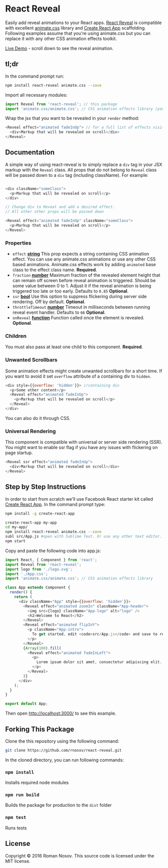 # React Reveal

Easily add reveal animations to your React apps. [React Reveal](https://www.npmjs.com/package/react-reveal) is compatible with excellent [animate.css](https://daneden.github.io/animate.css/) library and [Create React App](https://github.com/facebookincubator/create-react-app) scaffolding. Following examples assume that you're using animate.css but you can replace it with any other CSS animation effects toolkit.

[Live Demo](https://www.solarleague.org/) - scroll down to see the reveal animation.

## tl;dr

In the command prompt run:

```sh
npm install react-reveal animate.css --save

```

Import all necessary modules:

```javascript
import Reveal from 'react-reveal'; // this package
import 'animate.css/animate.css'; // CSS animation effects library (you can use something else if you wish)
```

Wrap the jsx that you want to be revealed in your `render` method:

```javascript
<Reveal effect="animated fadeInUp"> // for a full list of effects visit the animate.css page
  <div>Markup that will be revealed on scroll</div>
</Reveal>
```

## Documentation

A simple way of using react-reveal is to simply replace a `div` tag in your JSX markup with the `Reveal` class. All props that do not belong to `Reveal` class will be passed down to a `div` tag (including className). For example:
```javascript

<div className="someClass">
  <p>Markup that will be revealed on scroll</p>
</div>

// Change div to Reveal and add a desired effect. 
// All other other props will be passed down 

<Reveal effect="animated fadeInUp" className="someClass">
  <p>Markup that will be revealed on scroll</p>
</Reveal>
```

### Properties

- `effect` **[string](https://developer.mozilla.org/en-US/docs/Web/JavaScript/Reference/Global_Objects/String)** This prop expects a string containing CSS animation effect. You can use any animate.css animations or use any other CSS based animations. Animate.css effects work by adding `animated` base class to the effect class name. **Required**.
- `fraction` **[number](https://developer.mozilla.org/en-US/docs/Web/JavaScript/Reference/Global_Objects/Number)** Maximum fraction of the revealed element height that can remain off screen before reveal animation is triggered. Should be some value between 0 to 1. Adjust it if the reveal animation is being triggered too late or too early. Defaults to `0.85` **Optional**.
- `ssr` **[bool](https://developer.mozilla.org/en-US/docs/Web/JavaScript/Reference/Global_Objects/Boolean)** Use this option to suppress flickering during server side rendering. Off by default. **Optional**.
- `throttleTimeout` **[number](https://developer.mozilla.org/en-US/docs/Web/JavaScript/Reference/Global_Objects/Number)** Timeout in milliseconds between running reveal event handler. Defaults to `66` **Optional**.
- `onReveal` **[function](https://developer.mozilla.org/en-US/docs/Web/JavaScript/Reference/Global_Objects/Function)** Function called once the element is revealed. **Optional**.

### Children

You must also pass at least one child to this component. **Required**.

### Unwanted Scrollbars

Some animation effects might create unwanted scrollbars for a short time. If you want to avoid it set `overflow` attribute of a containing div to `hidden`.
```javascript
<div style={{overflow: 'hidden'}}> //containing div
  <p>Some other content</p>  
  <Reveal effect="animated fadeInUp">
    <p>Markup that will be revealed on scroll</p>
  </Reveal>
</div>
```
You can also do it through CSS.

### Universal Rendering

This component is compatible with universal or server side rendering (SSR). You might want to enable ssr flag if you have any issues with flickering on page startup.

```javascript
<Reveal ssr effect="animated fadeInUp">
  <div>Markup that will be revealed on scroll</div>
</Reveal>
```

## Step by Step Instructions

In order to start from scratch we'll use Facebook React starter kit called [Create React App](https://github.com/facebookincubator/create-react-app). In the command prompt type:


```sh
npm install -g create-react-app

create-react-app my-app
cd my-app/
npm install react-reveal animate.css --save
subl src/App.js #open with Sublime Text. Or use any other text editor.
npm start

```

Copy and paste the following code into app.js:

```javascript
import React, { Component } from 'react';
import Reveal from 'react-reveal'; 
import logo from './logo.svg';
import './App.css';
import 'animate.css/animate.css'; // CSS animation effects library

class App extends Component {
  render() {
    return (
      <div className="App" style={{overflow: 'hidden'}}>
        <Reveal effect="animated zoomIn" className="App-header">
          <img src={logo} className="App-logo" alt="logo" />
          <h2>Welcome to React</h2>
        </Reveal>
        <Reveal effect="animated flipInY">
          <p className="App-intro">
            To get started, edit <code>src/App.js</code> and save to reload.
          </p>
        </Reveal>
        {Array(100).fill(          
          <Reveal effect="animated fadeInLeft">
            <p>
              Lorem ipsum dolor sit amet, consectetur adipiscing elit. Integer vestibulum fermentum massa, pharetra consectetur nisi pellentesque non. Quisque convallis sit amet ante a maximus. Fusce aliquam cursus eros, nec rutrum ante commodo non. Ut vitae viverra justo. Nam dignissim mollis aliquam. Cras pellentesque est at eros aliquet, sed vestibulum diam mollis. Class aptent taciti sociosqu ad litora torquent per conubia nostra, per inceptos himenaeos. Mauris posuere mauris nec lectus varius, vitae gravida nunc tempor. Mauris ut viverra dolor. Maecenas at faucibus tellus. Quisque gravida mi eget tortor porta, eu rhoncus dui blandit.
            </p>              
          </Reveal>                    
        )}
      </div>
    );
  }
}

export default App;
```

Then open [http://localhost:3000/](http://localhost:3000/) to see this example.

## Forking This Package

Clone the this repository using the following command:

```sh
git clone https://github.com/rnosov/react-reveal.git
```

In the cloned directory, you can run following commands:

### `npm install`

Installs required node modules

### `npm run build`

Builds the package for production to the `dist` folder

### `npm test`

Runs tests

## License

Copyright © 2016 Roman Nosov. This source code is licensed under the MIT license.
